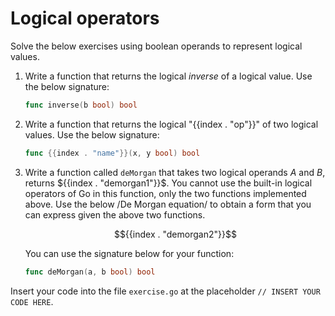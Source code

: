 # Logical operators

Solve the below exercises using boolean operands to represent logical values.

1. Write a function that returns the logical *inverse* of a logical value. Use the below signature:

   ```go
   func inverse(b bool) bool
   ```

2. Write a function that returns the logical "{{index . "op"}}" of two logical values. Use the below signature:

   ```go
   func {{index . "name"}}(x, y bool) bool
   ```

3. Write a function called `deMorgan` that takes two logical operands $A$ and $B$, returns ${{index . "demorgan1"}}$. You cannot use the built-in logical operators of Go in this function, only the two functions implemented above. Use the below /De Morgan equation/ to obtain a form that you can express given the above two functions.

   $${{index . "demorgan2"}}$$

   You can use the signature below for your function:

   ```go
   func deMorgan(a, b bool) bool
   ```

Insert your code into the file `exercise.go` at the placeholder `// INSERT YOUR CODE HERE`.
